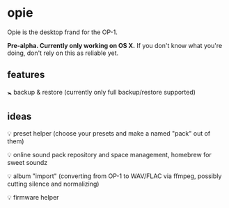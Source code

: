 # opie
Opie is the desktop frand for the OP-1. 

**Pre-alpha. Currently only working on OS X.** If you don't know what you're doing, don't rely on this as reliable yet.

## features
🚼 backup & restore (currently only full backup/restore supported)

## ideas
💡 preset helper (choose your presets and make a named "pack" out of them)

💡 online sound pack repository and space management, homebrew for sweet soundz

💡 album "import" (converting from OP-1 to WAV/FLAC via ffmpeg, possibly cutting silence and normalizing)

💡 firmware helper
